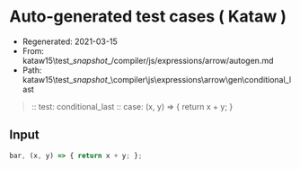 # Auto-generated test cases ( Kataw )
- Regenerated: 2021-03-15
- From: kataw15\test\__snapshot__/compiler/js/expressions/arrow/autogen.md
- Path: kataw15\test\__snapshot__\compiler\js\expressions\arrow\gen\conditional_last
> :: test: conditional_last
> :: case: (x, y) => { return x + y; }
## Input

`````js
bar, (x, y) => { return x + y; };
`````
